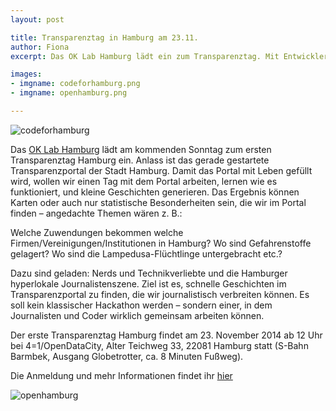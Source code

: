 ```yaml
---
layout: post

title: Transparenztag in Hamburg am 23.11.
author: Fiona
excerpt: Das OK Lab Hamburg lädt ein zum Transparenztag. Mit EntwicklerInnen und JournalistInnen wird das neue Portal erkundet und ausprobiert.

images:
- imgname: codeforhamburg.png
- imgname: openhamburg.png

---
```


![codeforhamburg](/blog/codeforhamburg.png)

Das [OK Lab Hamburg][] lädt am kommenden Sonntag zum ersten Transparenztag Hamburg ein. Anlass ist das gerade gestartete Transparenzportal der Stadt Hamburg. Damit das Portal mit Leben gefüllt wird, wollen wir einen Tag mit dem Portal arbeiten, lernen wie es funktioniert, und kleine Geschichten generieren. Das Ergebnis können Karten oder auch nur statistische Besonderheiten sein, die wir im Portal finden – angedachte Themen wären z. B.:

Welche Zuwendungen bekommen welche Firmen/Vereinigungen/Institutionen in Hamburg?
Wo sind Gefahrenstoffe gelagert?
Wo sind die Lampedusa-Flüchtlinge untergebracht etc.?

Dazu sind geladen: Nerds und Technikverliebte und die Hamburger hyperlokale Journalistenszene. Ziel ist es, schnelle Geschichten im Transparenzportal zu finden, die wir journalistisch verbreiten können. Es soll kein klassischer Hackathon werden – sondern einer, in dem Journalisten und Coder wirklich gemeinsam arbeiten können.

Der erste Transparenztag Hamburg findet am 23. November 2014 ab 12 Uhr bei 4=1/OpenDataCity, Alter Teichweg 33, 22081 Hamburg statt (S-Bahn Barmbek, Ausgang Globetrotter, ca. 8 Minuten Fußweg).

Die Anmeldung und mehr Informationen findet ihr [hier][]

![openhamburg](/blog/openhamburg.png)


[OK Lab Hamburg]: http://codeweek.de/hamburg
[hier]: http://pad.opendatacloud.de/p/OKHH-Hackerthon
